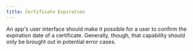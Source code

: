 ```yaml
---
title: Certificate Expiration
---
```

An app's user interface should make it possible for a user to confirm the expiration date of a certificate. Generally, though, that capability should only be brought out in potential error cases.
